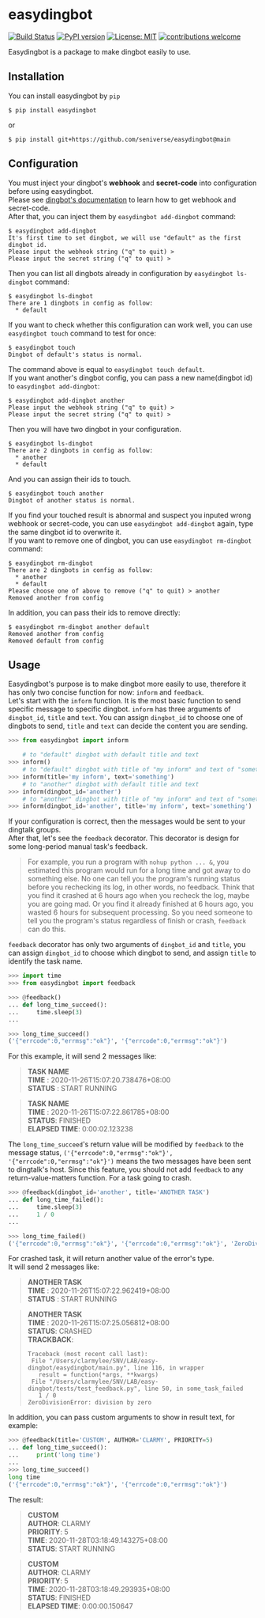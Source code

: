 # easydingbot
[![Build Status](https://travis-ci.org/seniverse/easydingbot.svg?branch=main)](https://travis-ci.org/seniverse/easydingbot)
[![PyPI version](https://badge.fury.io/py/easydingbot.svg)](https://badge.fury.io/py/easydingbot)
[![License: MIT](https://img.shields.io/badge/License-MIT-blue.svg)](https://opensource.org/licenses/MIT)
[![contributions welcome](https://img.shields.io/badge/contributions-welcome-brightgreen.svg?style=flat)](https://github.com/seniverse/easydingbot/issues)

Easydingbot is a package to make dingbot easily to use.

## Installation
You can install easydingbot by `pip`
```shell
$ pip install easydingbot
```
or
```
$ pip install git+https://github.com/seniverse/easydingbot@main
```
## Configuration
You must inject your dingbot's **webhook** and **secret-code** into configuration before using easydingbot.   
Please see [dingbot's documentation](https://ding-doc.dingtalk.com/doc#/serverapi2/qf2nxq) to learn how to get webhook and secret-code.   
After that, you can inject them by `easydingbot add-dingbot` command:
```shell
$ easydingbot add-dingbot
It's first time to set dingbot, we will use "default" as the first dingbot id.
Please input the webhook string ("q" to quit) >
Please input the secret string ("q" to quit) > 
```
Then you can list all dingbots already in configuration by `easydingbot ls-dingbot` command:
```shell
$ easydingbot ls-dingbot
There are 1 dingbots in config as follow:
  * default
```
If you want to check whether this configuration can work well, you can use `easydingbot touch` command to test for once:
```
$ easydingbot touch
Dingbot of default's status is normal.
```
The command above is equal to `easydingbot touch default`.   
If you want another's dingbot config, you can pass a new name(dingbot id) to `easydingbot add-dingbot`:
```shell
$ easydingbot add-dingbot another
Please input the webhook string ("q" to quit) >
Please input the secret string ("q" to quit) > 
```

Then you will have two dingbot in your configuration.
```
$ easydingbot ls-dingbot
There are 2 dingbots in config as follow:
  * another
  * default
```
And you can assign their ids to touch.
```
$ easydingbot touch another
Dingbot of another status is normal.
```
If you find your touched result is abnormal and suspect you inputed wrong webhook or secret-code, you can use `easydingbot add-dingbot` again, type the same dingbot id to overwrite it.   
If you want to remove one of dingbot, you can use `easydingbot rm-dingbot` command:
```shell
$ easydingbot rm-dingbot
There are 2 dingbots in config as follow:
  * another
  * default
Please choose one of above to remove ("q" to quit) > another
Removed another from config
```
In addition, you can pass their ids to remove directly:
```
$ easydingbot rm-dingbot another default
Removed another from config
Removed default from config
```

## Usage
Easydingbot's purpose is to make dingbot more easily to use, therefore it has only two concise function for now: `inform` and `feedback`.   
Let's start with the `inform` function. It is the most basic function to send specific message to specific dingbot. `inform` has three arguments of `dingbot_id`, `title` and `text`. You can assign `dingbot_id` to choose one of dingbots to send, `title` and `text` can decide the content you are sending.
```python
>>> from easydingbot import inform

    # to "default" dingbot with default title and text
>>> inform()
    # to "default" dingbot with title of "my inform" and text of "something"
>>> inform(title='my inform', text='something')
    # to "another" dingbot with default title and text
>>> inform(dingbot_id='another')
    # to "another" dingbot with title of "my inform" and text of "something"
>>> inform(dingbot_id='another', title='my inform', text='something')
```
If your configuration is correct, then the messages would be sent to your dingtalk groups.    
After that, let's see the `feedback` decorator. This decorator is design for some long-period manual task's feedback.    
> For example, you run a program with `nohup python ... &`, you estimated this program would run for a long time and got away to do something else. No one can tell you the program's running status before you rechecking its log, in other words, no feedback. Think that you find it crashed at 6 hours ago when you recheck the log, maybe you are going mad. Or you find it already finished at 6 hours ago, you wasted 6 hours for subsequent processing. So you need someone to tell you the program's status regardless of finish or crash, `feedback` can do this.

`feedback` decorator has only two arguments of `dingbot_id` and `title`, you can assign `dingbot_id` to choose which dingbot to send, and assign `title` to identify the task name.

```python
>>> import time
>>> from easydingbot import feedback

>>> @feedback()
... def long_time_succeed():
...     time.sleep(3)
...

>>> long_time_succeed()
('{"errcode":0,"errmsg":"ok"}', '{"errcode":0,"errmsg":"ok"}')
```
For this example, it will send 2 messages like:

> **TASK NAME**   
> **TIME** : 2020-11-26T15:07:20.738476+08:00   
> **STATUS** : START RUNNING

> **TASK NAME**   
> **TIME** : 2020-11-26T15:07:22.861785+08:00   
> **STATUS**: FINISHED   
> **ELAPSED TIME**: 0:00:02.123238

The `long_time_succeed`'s return value will be modified by `feedback` to the message status, `('{"errcode":0,"errmsg":"ok"}', '{"errcode":0,"errmsg":"ok"}')` means the two messages have been sent to dingtalk's host. Since this feature, you should not add `feedback` to any return-value-matters function.
For a task going to crash.
```python
>>> @feedback(dingbot_id='another', title='ANOTHER TASK')
... def long_time_failed():
...     time.sleep(3)
...     1 / 0
...

>>> long_time_failed()
('{"errcode":0,"errmsg":"ok"}', '{"errcode":0,"errmsg":"ok"}', 'ZeroDivisionError: division by zero')
```
For crashed task, it will return another value of the error's type.   
It will send 2 messages like:

> **ANOTHER TASK**   
> **TIME** : 2020-11-26T15:07:22.962419+08:00   
> **STATUS** : START RUNNING


> **ANOTHER TASK**   
> **TIME** : 2020-11-26T15:07:25.056812+08:00   
> **STATUS**: CRASHED   
> **TRACKBACK**: 
> ```
> Traceback (most recent call last):
>  File "/Users/clarmylee/SNV/LAB/easy-dingbot/easydingbot/main.py", line 116, in wrapper
>    result = function(*args, **kwargs)
>  File "/Users/clarmylee/SNV/LAB/easy-dingbot/tests/test_feedback.py", line 50, in some_task_failed
>    1 / 0
>ZeroDivisionError: division by zero
>```

In addition, you can pass custom arguments to show in result text, for example:
```python
>>> @feedback(title='CUSTOM', AUTHOR='CLARMY', PRIORITY=5)
... def long_time_succeed():
...     print('long time')
... 
>>> long_time_succeed()
long time
('{"errcode":0,"errmsg":"ok"}', '{"errcode":0,"errmsg":"ok"}')
```
The result:
> **CUSTOM**   
> **AUTHOR**: CLARMY   
> **PRIORITY**: 5   
> **TIME**: 2020-11-28T03:18:49.143275+08:00   
> **STATUS**: START RUNNING

> **CUSTOM**   
> **AUTHOR**: CLARMY   
> **PRIORITY**: 5   
> **TIME**: 2020-11-28T03:18:49.293935+08:00   
> **STATUS**: FINISHED   
> **ELAPSED TIME**: 0:00:00.150647